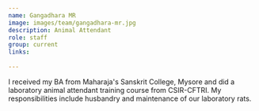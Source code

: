 ```yaml
---
name: Gangadhara MR
image: images/team/gangadhara-mr.jpg
description: Animal Attendant
role: staff
group: current
links:
  
---
```


I received my BA from Maharaja's Sanskrit College, Mysore and did a laboratory animal attendant training course from CSIR-CFTRI. My responsibilities include husbandry and maintenance of our laboratory rats. 